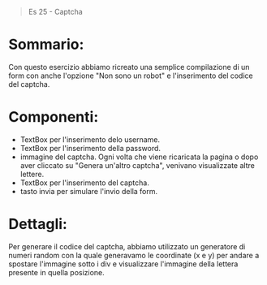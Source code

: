 > Es 25 - Captcha

# Sommario:
Con questo esercizio abbiamo ricreato una semplice compilazione di un form con anche l'opzione "Non sono un robot" e l'inserimento del codice del captcha.

# Componenti:
- TextBox per l'inserimento delo username.
- TextBox per l'inserimento della password.
- immagine del captcha. Ogni volta che viene ricaricata la pagina o dopo aver cliccato su "Genera un'altro captcha", venivano visualizzate altre lettere.
- TextBox per l'inserimento del captcha.
- tasto invia per simulare l'invio della form.

# Dettagli:
Per generare il codice del captcha, abbiamo utilizzato un generatore di numeri random con la quale generavamo le coordinate (x e y) per andare a spostare l'immagine sotto i div e visualizzare l'immagine della lettera presente in quella posizione.
